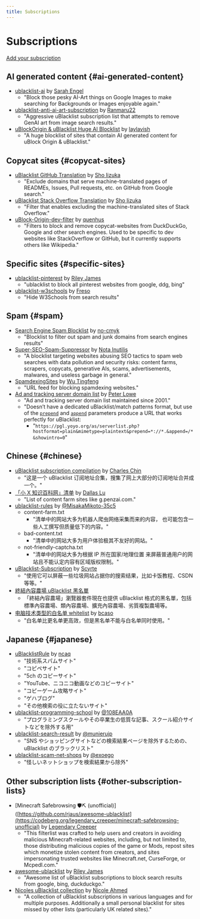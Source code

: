 ```yaml
---
title: Subscriptions
---
```


# Subscriptions

[Add your subscription](https://github.com/iorate/ublacklist/edit/master/website/src/pages/subscriptions.md)

## AI generated content {#ai-generated-content}

- [ublacklist-ai](https://github.com/PrincessAkira/ublacklist-ai) by [Sarah Engel](https://github.com/PrincessAkira)
  - "Block those pesky AI-Art things on Google Images to make searching for Backgrounds or Images enjoyable again."
- [ublacklist-anti-ai-art-subscription](https://codeberg.org/ranmaru22/ublacklist-anti-ai-art-subscription) by [Ranmaru22](https://codeberg.org/ranmaru22)
  - "Aggressive uBlacklist subscription list that attempts to remove GenAI art from image search results."
- [uBlockOrigin & uBlacklist Huge AI Blocklist](https://github.com/laylavish/uBlockOrigin-HUGE-AI-Blocklist) by [laylavish](https://github.com/laylavish)
  - "A huge blocklist of sites that contain AI generated content for uBlock Origin & uBlacklist."

## Copycat sites {#copycat-sites}

- [uBlacklist GitHub Translation](https://github.com/arosh/ublacklist-github-translation) by [Sho Iizuka](https://github.com/arosh)
  - "Exclude domains that serve machine-translated pages of READMEs, Issues, Pull requests, etc. on GitHub from Google search."
- [uBlacklist Stack Overflow Translation](https://github.com/arosh/ublacklist-stackoverflow-translation) by [Sho Iizuka](https://github.com/arosh)
  - "Filter that enables excluding the machine-translated sites of Stack Overflow."
- [uBlock-Origin-dev-filter](https://github.com/quenhus/uBlock-Origin-dev-filter) by [quenhus](https://github.com/quenhus)
  - "Filters to block and remove copycat-websites from DuckDuckGo, Google and other search engines. Used to be specific to dev websites like StackOverflow or GitHub, but it currently supports others like Wikipedia."

## Specific sites {#specific-sites}

- [ublacklist-pinterest](https://github.com/rjaus/ublacklist-pinterest) by [Riley James](https://github.com/rjaus)
  - "ublacklist to block all pinterest websites from google, ddg, bing"
- [ublacklist-w3schools](https://codeberg.org/Freso/ublacklist-w3schools) by [Freso](https://freso.dk/)
  - "Hide W3Schools from search results"

## Spam {#spam}

- [Search Engine Spam Blocklist](https://github.com/no-cmyk/Search-Engine-Spam-Blocklist) by [no-cmyk](https://github.com/no-cmyk)
  - "Blocklist to filter out spam and junk domains from search engines results"
- [Super-SEO-Spam-Suppressor](https://github.com/NotaInutilis/Super-SEO-Spam-Suppressor) by [Nota Inutilis](https://github.com/NotaInutilis)
  - "A blocklist targeting websites abusing SEO tactics to spam web searches with data pollution and security risks: content farms, scrapers, copycats, generative AIs, scams, advertisements, malwares, and useless garbage in general."
- [SpamdexingSites](https://github.com/elliotwutingfeng/SpamdexingSites) by [Wu Tingfeng](https://github.com/elliotwutingfeng)
  - "URL feed for blocking spamdexing websites."
- [Ad and tracking server domain list](https://pgl.yoyo.org/adservers/) by [Peter Lowe](https://pgl.yoyo.org/)
  - "Ad and tracking server domain list maintained since 2001."
  - "Doesn’t have a dedicated uBlacklist/match patterns format, but use of the [`prepend`](https://pgl.yoyo.org/as/formats.php#prepend) and [`append`](https://pgl.yoyo.org/as/formats.php#append) parameters produce a URL that works perfectly for uBlacklist:
    - "`https://pgl.yoyo.org/as/serverlist.php?hostformat=plain&mimetype=plaintext&prepend=*://*.&append=/*&showintro=0`"

## Chinese {#chinese}

- [uBlacklist subscription compilation](https://github.com/eallion/uBlacklist-subscription-compilation) by [Charles Chin](https://github.com/eallion)
  - "这是一个 uBlacklist 订阅地址合集，搜集了网上大部分的订阅地址合并成一个。"
- [「小 X 知识百科网」清单](https://github.com/dallaslu/penzai-list) by [Dallas Lu](https://github.com/dallaslu)
  - "List of content farm sites like g.penzai.com."
- [ublacklist-rules](https://github.com/MisakaMikoto-35c5/ublacklist-rules) by [@MisakaMikoto-35c5](https://github.com/MisakaMikoto-35c5)
  - content-farm.txt
    - "清单中的网站大多为机器人爬虫网络采集而来的内容， 也可能包含一些人工撰写但质量低下的内容。"
  - bad-content.txt
    - "清单中的网站大多为用户体验极其不友好的网站。"
  - not-friendly-captcha.txt
    - "清单中的网站大多为根据 IP 所在国家/地理位置 来屏蔽普通用户的网站且不能认定内容有区域版权限制。"
- [uBlacklist-Subscription](https://github.com/scyrte/uBlacklist-Subscription) by [Scyrte](https://github.com/scyrte)
  - "使用它可以屏蔽一些垃圾网站占据你的搜索结果，比如卡饭教程、CSDN 等等。"
- [終結內容農場 uBlacklist 黑名單](https://danny0838.github.io/content-farm-terminator/zh/subscriptions-ublacklist)
  - 「終結內容農場」瀏覽器套件現在也提供 uBlacklist 格式的黑名單，包括標準內容農場、類內容農場、擴充內容農場、劣質複製農場等。
- [电脑技术类型的白名单 whitelist](https://github.com/bcaso/Google-Chinese-Results-Whitelist) by [bcaso](https://github.com/bcaso)
  - "白名单比更名单更高效，但是黑名单不能与白名单同时使用。"

## Japanese {#japanese}

- [uBlacklistRule](https://github.com/ncaq/uBlacklistRule) by [ncaq](https://github.com/ncaq)
  - "技術系スパムサイト"
  - "コピペサイト"
  - "5ch のコピーサイト"
  - "YouTube、ニコニコ動画などのコピーサイト"
  - "コピーゲーム攻略サイト"
  - "ゲハブログ"
  - "その他検索の役に立たないサイト"
- [ublacklist-programming-school](https://github.com/108EAA0A/ublacklist-programming-school) by [@108EAA0A](https://github.com/108EAA0A)
  - "プログラミングスクールやその卒業生の低質な記事、スクール紹介サイトなどを除外する用"
- [ublacklist-search-result](https://github.com/munierujp/ublacklist-search-result) by [@munierujp](https://github.com/munierujp)
  - "SNS やショッピングサイトなどの検索結果ページを除外するための、uBlacklist のブラックリスト"
- [ublacklist-scam-net-shops](https://github.com/exoego/ublacklist-scam-net-shops) by [@exoego](https://github.com/exoego)
  - "怪しいネットショップを検索結果から除外"

## Other subscription lists {#other-subscription-lists}

- [Minecraft Safebrowsing 🛡️⛏️ (unofficial)]([https://github.com/rjaus/awesome-ublacklist](https://codeberg.org/legendary_creeper/minecraft-safebrowsing-unofficial) by [Legendary Creeper](https://craftodon.social/@legendary_creeper)
  - "This filterlist was crafted to help users and creators in avoiding malicious Minecraft-related websites, including, but not limited to, those distributing malicious copies of the game or Mods, repost sites which monetize stolen content from creators, and sites impersonating trusted websites like Minecraft.net, CurseForge, or Mcpedl.com."
- [awesome-ublacklist](https://github.com/rjaus/awesome-ublacklist) by [Riley James](https://github.com/rjaus)
  - "Awesome list of uBlacklist subscriptions to block search results from google, bing, duckduckgo."
- [Nicoles uBlacklist collection](https://github.com/nicoleahmed/nicoles-ublacklist/) by [Nicole Ahmed](https://github.com/nicoleahmed)
  - "A collection of uBlacklist subscriptions in various languages and for multiple purposes. Additionally a small personal blacklist for sites missed by other lists (particularly UK related sites)."
